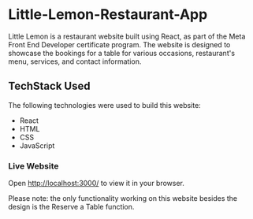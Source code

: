 # Little-Lemon-Restaurant-App

Little Lemon is a restaurant website built using React, as part of the Meta Front End Developer certificate program. The website is designed to showcase the bookings for a table for various occasions,
restaurant's menu, services, and contact information.

## TechStack Used

The following technologies were used to build this website:

* React
* HTML
* CSS
* JavaScript

### Live Website

Open [http://localhost:3000/]( http://localhost:3000/Little-Lemon-Restaurant-App) to view it in your browser.

Please note: the only functionality working on this website besides the design is the Reserve a Table function.




